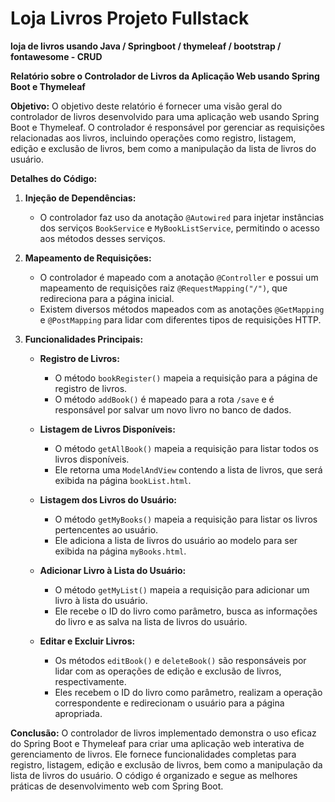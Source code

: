 # Loja Livros Projeto Fullstack

**loja de livros usando Java / Springboot / thymeleaf / bootstrap / fontawesome - CRUD**

**Relatório sobre o Controlador de Livros da Aplicação Web usando Spring Boot e Thymeleaf**

**Objetivo:**
O objetivo deste relatório é fornecer uma visão geral do controlador de livros desenvolvido para uma aplicação web usando Spring Boot e Thymeleaf. O controlador é responsável por gerenciar as requisições relacionadas aos livros, incluindo operações como registro, listagem, edição e exclusão de livros, bem como a manipulação da lista de livros do usuário.

**Detalhes do Código:**
1. **Injeção de Dependências:**
   - O controlador faz uso da anotação `@Autowired` para injetar instâncias dos serviços `BookService` e `MyBookListService`, permitindo o acesso aos métodos desses serviços.

2. **Mapeamento de Requisições:**
   - O controlador é mapeado com a anotação `@Controller` e possui um mapeamento de requisições raiz `@RequestMapping("/")`, que redireciona para a página inicial.
   - Existem diversos métodos mapeados com as anotações `@GetMapping` e `@PostMapping` para lidar com diferentes tipos de requisições HTTP.

3. **Funcionalidades Principais:**
   - **Registro de Livros:**
     - O método `bookRegister()` mapeia a requisição para a página de registro de livros.
     - O método `addBook()` é mapeado para a rota `/save` e é responsável por salvar um novo livro no banco de dados.

   - **Listagem de Livros Disponíveis:**
     - O método `getAllBook()` mapeia a requisição para listar todos os livros disponíveis.
     - Ele retorna uma `ModelAndView` contendo a lista de livros, que será exibida na página `bookList.html`.

   - **Listagem dos Livros do Usuário:**
     - O método `getMyBooks()` mapeia a requisição para listar os livros pertencentes ao usuário.
     - Ele adiciona a lista de livros do usuário ao modelo para ser exibida na página `myBooks.html`.

   - **Adicionar Livro à Lista do Usuário:**
     - O método `getMyList()` mapeia a requisição para adicionar um livro à lista do usuário.
     - Ele recebe o ID do livro como parâmetro, busca as informações do livro e as salva na lista de livros do usuário.

   - **Editar e Excluir Livros:**
     - Os métodos `editBook()` e `deleteBook()` são responsáveis por lidar com as operações de edição e exclusão de livros, respectivamente.
     - Eles recebem o ID do livro como parâmetro, realizam a operação correspondente e redirecionam o usuário para a página apropriada.

**Conclusão:**
O controlador de livros implementado demonstra o uso eficaz do Spring Boot e Thymeleaf para criar uma aplicação web interativa de gerenciamento de livros. Ele fornece funcionalidades completas para registro, listagem, edição e exclusão de livros, bem como a manipulação da lista de livros do usuário. O código é organizado e segue as melhores práticas de desenvolvimento web com Spring Boot.
